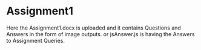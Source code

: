 # Assignment1

Here the Assignment1.docx is uploaded and it contains Questions and Answers in the form of image outputs.
or jsAnswer.js is having the Answers to Assignment Queries.
